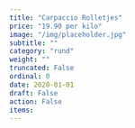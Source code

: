 ```yaml
---
title: "Carpaccio Rolletjes"
price: "19.90 per kilo"
image: "/img/placeholder.jpg"
subtitle: ""
category: "rund"
weight: ""
truncated: False
ordinal: 0
date: 2020-01-01
draft: False
action: False
items: 
---
```

